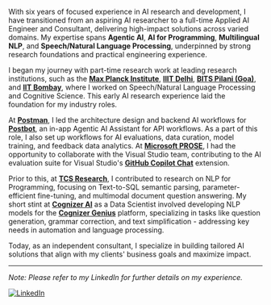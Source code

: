With six years of focused experience in AI research and development, I have transitioned from an aspiring AI researcher to a full-time Applied AI Engineer and Consultant, delivering high-impact solutions across varied domains. My expertise spans **Agentic AI**, **AI for Programming**, **Multilingual NLP**, and **Speech/Natural Language Processing**, underpinned by strong research foundations and practical engineering experience.

I began my journey with part-time research work at leading research institutions, such as the [**Max Planck Institute**](https://www.cbs.mpg.de/independent-research-groups/language-cycles), [**IIIT Delhi**](https://www.iiitd.ac.in/), [**BITS Pilani (Goa)**](https://www.bits-pilani.ac.in/goa/), and [**IIT Bombay**](https://www.cse.iitb.ac.in/), where I worked on Speech/Natural Language Processing and Cognitive Science. This early AI research experience laid the foundation for my industry roles.

At [**Postman**](https://www.postman.com/), I led the architecture design and backend AI workflows for [**Postbot**](https://www.postman.com/product/postbot/), an in-app Agentic AI Assistant for API workflows. As a part of this role, I also set up workflows for AI evaluations, data curation, model training, and feedback data analytics. At [**Microsoft PROSE**](https://www.microsoft.com/en-us/research/group/prose/), I had the opportunity to collaborate with the Visual Studio team, contributing to the AI evaluation suite for Visual Studio's [**GitHub Copilot Chat**](https://learn.microsoft.com/en-us/visualstudio/ide/visual-studio-github-copilot-chat?view=vs-2022) extension.

Prior to this, at [**TCS Research**](https://www.tcs.com/what-we-do/research), I contributed to research on NLP for Programming, focusing on Text-to-SQL semantic parsing, parameter-efficient fine-tuning, and multimodal document question answering. My short stint at [**Cognizer AI**](https://cognizer.ai/) as a Data Scientist involved developing NLP models for the [**Cognizer Genius**](https://cognizer.ai/genius) platform, specializing in tasks like question generation, grammar correction, and text simplification - addressing key needs in automation and language processing.

Today, as an independent consultant, I specialize in building tailored AI solutions that align with my clients' business goals and maximize impact.

---

*Note: Please refer to my LinkedIn for further details on my experience.*

[![LinkedIn](https://img.shields.io/badge/LinkedIn-Rajaswa%20Patil-blue?style=flat-square&logo=linkedin)](https://linkedin.com/in/rajaswa-patil)